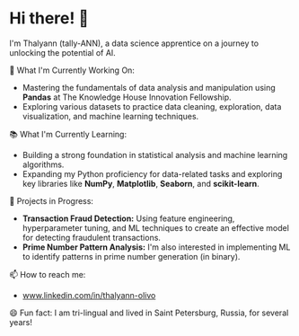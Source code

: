 # Hi there! 👋 
I'm Thalyann (tally-ANN), a data science apprentice on a journey to unlocking the potential of AI.

🌱 What I'm Currently Working On:
- Mastering the fundamentals of data analysis and manipulation using **Pandas** at The Knowledge House Innovation Fellowship.
- Exploring various datasets to practice data cleaning, exploration, data visualization, and machine learning techniques.

📚 What I'm Currently Learning:
- Building a strong foundation in statistical analysis and machine learning algorithms.
- Expanding my Python proficiency for data-related tasks and exploring key libraries like **NumPy**, **Matplotlib**, **Seaborn**, and **scikit-learn**.

🚀 Projects in Progress:
- **Transaction Fraud Detection:** Using feature engineering, hyperparameter tuning, and ML techniques to create an effective model for detecting fraudulent transactions.
- **Prime Number Pattern Analysis:** I'm also interested in implementing ML to identify patterns in prime number generation (in binary).

📫 How to reach me:
- www.linkedin.com/in/thalyann-olivo

😄 Fun fact: I am tri-lingual and lived in Saint Petersburg, Russia, for several years!
<!--
**tali0n-git/tali0n-git** is a ✨ _special_ ✨ repository because its `README.md` (this file) appears on your GitHub profile.

Here are some ideas to get you started:

- 🔭 I’m currently working on ...
- 🌱 I’m currently learning ...
- 👯 I’m looking to collaborate on ...
- 🤔 I’m looking for help with ...
- 💬 Ask me about ...
- 📫 How to reach me: ...
- 😄 Pronouns: ...
- ⚡ Fun fact: ...
-->
